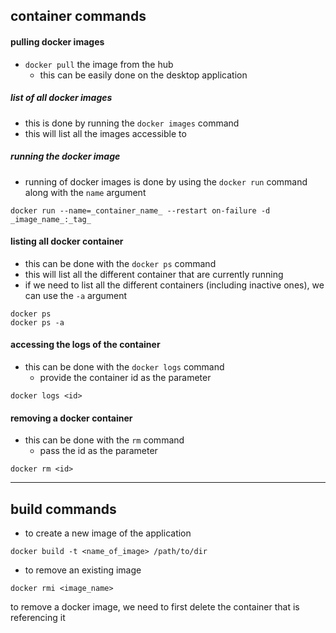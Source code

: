 ## container commands
#### pulling docker images
- `docker pull` the image from the hub
	- this can be easily done on the desktop application
##### list of all docker images
- this is done by running the `docker images` command
- this will list all the images accessible to 
##### running the docker image
- running of docker images is done by using the `docker run` command along with the `name` argument
```shell
docker run --name=_container_name_ --restart on-failure -d _image_name_:_tag_
```
#### listing all docker container 
- this can be done with the `docker ps` command
- this will list all the different container that are currently running
- if we need to list all the different containers (including inactive ones), we can use the `-a` argument
```shell
docker ps
docker ps -a
```
#### accessing the logs of the container
- this can be done with the `docker logs` command
	- provide the container id as the parameter
```shell
docker logs <id>
```
#### removing a docker container
- this can be done with the `rm` command
	- pass the id as the parameter
```shell
docker rm <id>
```
---
## build commands
- to create a new image of the application
```shell
docker build -t <name_of_image> /path/to/dir
```
- to remove an existing image
```shell
docker rmi <image_name>
```
to remove a docker image, we need to first delete the container that is referencing it
